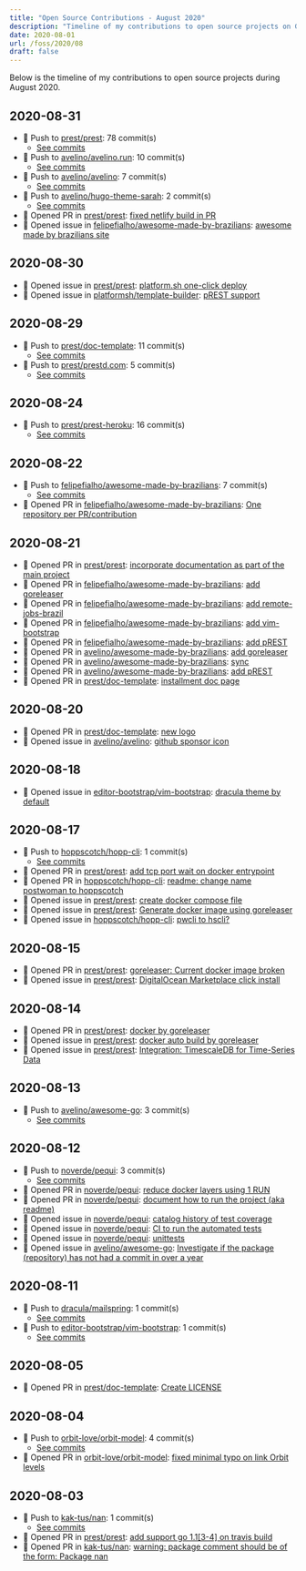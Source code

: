 ```yaml
---
title: "Open Source Contributions - August 2020"
description: "Timeline of my contributions to open source projects on GitHub during August 2020."
date: 2020-08-01
url: /foss/2020/08
draft: false
---
```


Below is the timeline of my contributions to open source projects during August 2020.

## 2020-08-31

- 🔨 Push to [prest/prest](https://github.com/prest/prest): 78 commit(s)
  - [See commits](https://github.com/prest/prest/commits?author=avelino&since=2020-08-31T00:00:00Z&until=2020-08-31T23:59:59Z)
- 🔨 Push to [avelino/avelino.run](https://github.com/avelino/avelino.run): 10 commit(s)
  - [See commits](https://github.com/avelino/avelino.run/commits?author=avelino&since=2020-08-31T00:00:00Z&until=2020-08-31T23:59:59Z)
- 🔨 Push to [avelino/avelino](https://github.com/avelino/avelino): 7 commit(s)
  - [See commits](https://github.com/avelino/avelino/commits?author=avelino&since=2020-08-31T00:00:00Z&until=2020-08-31T23:59:59Z)
- 🔨 Push to [avelino/hugo-theme-sarah](https://github.com/avelino/hugo-theme-sarah): 2 commit(s)
  - [See commits](https://github.com/avelino/hugo-theme-sarah/commits?author=avelino&since=2020-08-31T00:00:00Z&until=2020-08-31T23:59:59Z)
- 🔀 Opened PR in [prest/prest](https://github.com/prest/prest): [fixed netlify build in PR](https://github.com/prest/prest/pull/406)
- 🐛 Opened issue in [felipefialho/awesome-made-by-brazilians](https://github.com/felipefialho/awesome-made-by-brazilians): [awesome made by brazilians site](https://github.com/felipefialho/awesome-made-by-brazilians/issues/107)

## 2020-08-30

- 🐛 Opened issue in [prest/prest](https://github.com/prest/prest): [platform.sh one-click deploy](https://github.com/prest/prest/issues/404)
- 🐛 Opened issue in [platformsh/template-builder](https://github.com/platformsh/template-builder): [pREST support](https://github.com/platformsh/template-builder/issues/315)

## 2020-08-29

- 🔨 Push to [prest/doc-template](https://github.com/prest/doc-template): 11 commit(s)
  - [See commits](https://github.com/prest/doc-template/commits?author=avelino&since=2020-08-29T00:00:00Z&until=2020-08-29T23:59:59Z)
- 🔨 Push to [prest/prestd.com](https://github.com/prest/prestd.com): 5 commit(s)
  - [See commits](https://github.com/prest/prestd.com/commits?author=avelino&since=2020-08-29T00:00:00Z&until=2020-08-29T23:59:59Z)

## 2020-08-24

- 🔨 Push to [prest/prest-heroku](https://github.com/prest/prest-heroku): 16 commit(s)
  - [See commits](https://github.com/prest/prest-heroku/commits?author=avelino&since=2020-08-24T00:00:00Z&until=2020-08-24T23:59:59Z)

## 2020-08-22

- 🔨 Push to [felipefialho/awesome-made-by-brazilians](https://github.com/felipefialho/awesome-made-by-brazilians): 7 commit(s)
  - [See commits](https://github.com/felipefialho/awesome-made-by-brazilians/commits?author=avelino&since=2020-08-22T00:00:00Z&until=2020-08-22T23:59:59Z)
- 🔀 Opened PR in [felipefialho/awesome-made-by-brazilians](https://github.com/felipefialho/awesome-made-by-brazilians): [One repository per PR/contribution](https://github.com/felipefialho/awesome-made-by-brazilians/pull/38)

## 2020-08-21

- 🔀 Opened PR in [prest/prest](https://github.com/prest/prest): [incorporate documentation as part of the main project](https://github.com/prest/prest/pull/402)
- 🔀 Opened PR in [felipefialho/awesome-made-by-brazilians](https://github.com/felipefialho/awesome-made-by-brazilians): [add goreleaser](https://github.com/felipefialho/awesome-made-by-brazilians/pull/23)
- 🔀 Opened PR in [felipefialho/awesome-made-by-brazilians](https://github.com/felipefialho/awesome-made-by-brazilians): [add remote-jobs-brazil](https://github.com/felipefialho/awesome-made-by-brazilians/pull/14)
- 🔀 Opened PR in [felipefialho/awesome-made-by-brazilians](https://github.com/felipefialho/awesome-made-by-brazilians): [add vim-bootstrap](https://github.com/felipefialho/awesome-made-by-brazilians/pull/12)
- 🔀 Opened PR in [felipefialho/awesome-made-by-brazilians](https://github.com/felipefialho/awesome-made-by-brazilians): [add pREST](https://github.com/felipefialho/awesome-made-by-brazilians/pull/11)
- 🔀 Opened PR in [avelino/awesome-made-by-brazilians](https://github.com/avelino/awesome-made-by-brazilians): [add goreleaser](https://github.com/avelino/awesome-made-by-brazilians/pull/3)
- 🔀 Opened PR in [avelino/awesome-made-by-brazilians](https://github.com/avelino/awesome-made-by-brazilians): [sync](https://github.com/avelino/awesome-made-by-brazilians/pull/2)
- 🔀 Opened PR in [avelino/awesome-made-by-brazilians](https://github.com/avelino/awesome-made-by-brazilians): [add pREST](https://github.com/avelino/awesome-made-by-brazilians/pull/1)
- 🔀 Opened PR in [prest/doc-template](https://github.com/prest/doc-template): [installment doc page](https://github.com/prest/doc-template/pull/39)

## 2020-08-20

- 🔀 Opened PR in [prest/doc-template](https://github.com/prest/doc-template): [new logo](https://github.com/prest/doc-template/pull/38)
- 🐛 Opened issue in [avelino/avelino](https://github.com/avelino/avelino): [github sponsor icon](https://github.com/avelino/avelino/issues/1)

## 2020-08-18

- 🐛 Opened issue in [editor-bootstrap/vim-bootstrap](https://github.com/editor-bootstrap/vim-bootstrap): [dracula theme by default](https://github.com/editor-bootstrap/vim-bootstrap/issues/337)

## 2020-08-17

- 🔨 Push to [hoppscotch/hopp-cli](https://github.com/hoppscotch/hopp-cli): 1 commit(s)
  - [See commits](https://github.com/hoppscotch/hopp-cli/commits?author=avelino&since=2020-08-17T00:00:00Z&until=2020-08-17T23:59:59Z)
- 🔀 Opened PR in [prest/prest](https://github.com/prest/prest): [add tcp port wait on docker entrypoint](https://github.com/prest/prest/pull/400)
- 🔀 Opened PR in [hoppscotch/hopp-cli](https://github.com/hoppscotch/hopp-cli): [readme: change name postwoman to hoppscotch](https://github.com/hoppscotch/hopp-cli/pull/14)
- 🐛 Opened issue in [prest/prest](https://github.com/prest/prest): [create docker compose file](https://github.com/prest/prest/issues/399)
- 🐛 Opened issue in [prest/prest](https://github.com/prest/prest): [Generate docker image using goreleaser](https://github.com/prest/prest/issues/398)
- 🐛 Opened issue in [hoppscotch/hopp-cli](https://github.com/hoppscotch/hopp-cli): [pwcli to hscli?](https://github.com/hoppscotch/hopp-cli/issues/15)

## 2020-08-15

- 🔀 Opened PR in [prest/prest](https://github.com/prest/prest): [goreleaser: Current docker image broken](https://github.com/prest/prest/pull/396)
- 🐛 Opened issue in [prest/prest](https://github.com/prest/prest): [DigitalOcean Marketplace click install](https://github.com/prest/prest/issues/392)

## 2020-08-14

- 🔀 Opened PR in [prest/prest](https://github.com/prest/prest): [docker by goreleaser](https://github.com/prest/prest/pull/390)
- 🐛 Opened issue in [prest/prest](https://github.com/prest/prest): [docker auto build by goreleaser](https://github.com/prest/prest/issues/389)
- 🐛 Opened issue in [prest/prest](https://github.com/prest/prest): [Integration: TimescaleDB for Time-Series Data](https://github.com/prest/prest/issues/388)

## 2020-08-13

- 🔨 Push to [avelino/awesome-go](https://github.com/avelino/awesome-go): 3 commit(s)
  - [See commits](https://github.com/avelino/awesome-go/commits?author=avelino&since=2020-08-13T00:00:00Z&until=2020-08-13T23:59:59Z)

## 2020-08-12

- 🔨 Push to [noverde/pequi](https://github.com/noverde/pequi): 3 commit(s)
  - [See commits](https://github.com/noverde/pequi/commits?author=avelino&since=2020-08-12T00:00:00Z&until=2020-08-12T23:59:59Z)
- 🔀 Opened PR in [noverde/pequi](https://github.com/noverde/pequi): [reduce docker layers using 1 RUN](https://github.com/noverde/pequi/pull/8)
- 🔀 Opened PR in [noverde/pequi](https://github.com/noverde/pequi): [document how to run the project (aka readme)](https://github.com/noverde/pequi/pull/7)
- 🐛 Opened issue in [noverde/pequi](https://github.com/noverde/pequi): [catalog history of test coverage](https://github.com/noverde/pequi/issues/11)
- 🐛 Opened issue in [noverde/pequi](https://github.com/noverde/pequi): [CI to run the automated tests](https://github.com/noverde/pequi/issues/10)
- 🐛 Opened issue in [noverde/pequi](https://github.com/noverde/pequi): [unittests](https://github.com/noverde/pequi/issues/9)
- 🐛 Opened issue in [avelino/awesome-go](https://github.com/avelino/awesome-go): [Investigate if the package (repository) has not had a commit in over a year](https://github.com/avelino/awesome-go/issues/3211)

## 2020-08-11

- 🔨 Push to [dracula/mailspring](https://github.com/dracula/mailspring): 1 commit(s)
  - [See commits](https://github.com/dracula/mailspring/commits?author=avelino&since=2020-08-11T00:00:00Z&until=2020-08-11T23:59:59Z)
- 🔨 Push to [editor-bootstrap/vim-bootstrap](https://github.com/editor-bootstrap/vim-bootstrap): 1 commit(s)
  - [See commits](https://github.com/editor-bootstrap/vim-bootstrap/commits?author=avelino&since=2020-08-11T00:00:00Z&until=2020-08-11T23:59:59Z)

## 2020-08-05

- 🔀 Opened PR in [prest/doc-template](https://github.com/prest/doc-template): [Create LICENSE](https://github.com/prest/doc-template/pull/37)

## 2020-08-04

- 🔨 Push to [orbit-love/orbit-model](https://github.com/orbit-love/orbit-model): 4 commit(s)
  - [See commits](https://github.com/orbit-love/orbit-model/commits?author=avelino&since=2020-08-04T00:00:00Z&until=2020-08-04T23:59:59Z)
- 🔀 Opened PR in [orbit-love/orbit-model](https://github.com/orbit-love/orbit-model): [fixed minimal typo on link Orbit levels](https://github.com/orbit-love/orbit-model/pull/31)

## 2020-08-03

- 🔨 Push to [kak-tus/nan](https://github.com/kak-tus/nan): 1 commit(s)
  - [See commits](https://github.com/kak-tus/nan/commits?author=avelino&since=2020-08-03T00:00:00Z&until=2020-08-03T23:59:59Z)
- 🔀 Opened PR in [prest/prest](https://github.com/prest/prest): [add support go 1.1[3-4] on travis build](https://github.com/prest/prest/pull/384)
- 🔀 Opened PR in [kak-tus/nan](https://github.com/kak-tus/nan): [warning: package comment should be of the form: Package nan](https://github.com/kak-tus/nan/pull/4)

